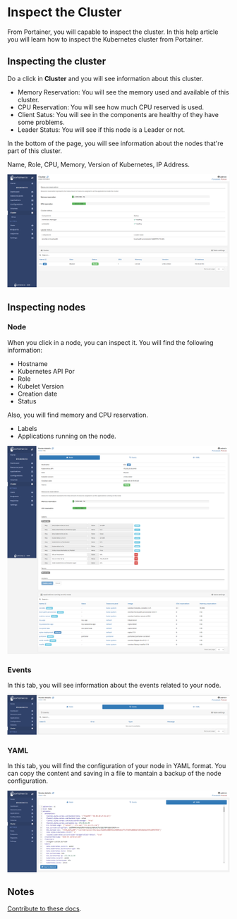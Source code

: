 # Inspect the Cluster

From Portainer, you will capable to inspect the cluster. In this help article you will learn how to inspect the Kubernetes cluster from Portainer.

## Inspecting the cluster

Do a click in <b>Cluster</b> and you will see information about this cluster. 

* Memory Reservation: You will see the memory used and available of this cluster.
* CPU Reservation: You will see how much CPU reserved is used. 
* Client Satus: You will see in the components are healthy of they have some problems.
* Leader Status: You will see if this node is a Leader or not.

In the bottom of the page, you will see information about the nodes that're part of this cluster. 

Name, Role, CPU, Memory, Version of Kubernetes, IP Address.

![inspect](assets/inspect-1.png)

## Inspecting nodes

### Node

When you click in a node, you can inspect it. You will find the following information:

* Hostname
* Kubernetes API Por
* Role
* Kubelet Version
* Creation date
* Status

Also, you will find memory and CPU reservation.

* Labels
* Applications running on the node.

![inspect](assets/inspect-2.png)

### Events

In this tab, you will see information about the events related to your node. 

![inspect](assets/inspect-3.png)

### YAML

In this tab, you will find the configuration of your node in YAML format. You can copy the content and saving in a file to mantain a backup of the node configuration.

![inspect](assets/inspect-4.png)

## Notes

[Contribute to these docs](https://github.com/portainer/portainer-docs/blob/master/contributing.md).
